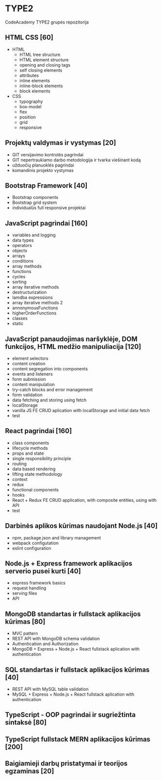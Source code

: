 # TYPE2
CodeAcademy TYPE2 grupės repozitorija

## HTML CSS [60]
* HTML
  * HTML tree structure
  * HTML element structure
  * opening and closing tags
  * self closing elements
  * attributes
  * inline elements
  * inline-block elements
  * block elements
* CSS
  * typography
  * box-model
  * flex
  * position
  * grid
  * responsive

## Projektų valdymas ir vystymas [20]
* GIT versijavimo kontrolės pagrindai
* GIT nepertraukiamo darbo metodologija ir tvarka viešinant kodą
* užduočių planuoklės pagrindai
* komandinis projekto vystymas

## Bootstrap Framework [40]
* Bootstrap components
* Bootstrap grid system
* individualūs full responsive projektai 

## JavaScript pagrindai [160]
* variables and logging
* data types
* operators
* objects
* arrays
* conditions
* array methods
* functions
* cycles
* sorting
* array iterative methods
* destructurization
* lamdba expressions
* array iterative methods 2
* annonymousFunctions
* higherOrderFunctions
* classes
* static

## JavaScript panaudojimas naršyklėje, DOM funkcijos, HTML medžio manipuliacija [120]
* element selectors
* content creation
* content segregation into components
* events and listeners
* form submission
* content manipulation
* try-catch blocks and error management
* form validation
* data fetching and storing using fetch
* localStorage
* vanilla JS FE CRUD aplication with localStorage and initial data fetch
* test

## React pagrindai [160]
* class components
* lifecycle methods
* props and state
* single responsibility principle
* routing
* data based rendering
* lifting state methodology
* context
* redux
* functional components
* hooks
* React + Redux FE CRUD application, with composite entities, using with API
* test

## Darbinės aplikos kūrimas naudojant Node.js [40]
* npm, package.json and library management
* webpack configutation
* eslint configuration

## Node.js + Express framework aplikacijos serverio pusei kurti [40]
* express framework basics
* request handling
* serving files
* API

## MongoDB standartas ir fullstack aplikacijos kūrimas [80]
* MVC pattern
* REST API with MongoDB schema validation
* Authentication and Authorization
* MongoDB + Express + Node.js + React fullstack aplication with authentication

## SQL standartas ir fullstack aplikacijos kūrimas [40]
* REST API with MySQL table validation
* MySQL + Express + Node.js + React fullstack aplication with authentication

## TypeScript - OOP pagrindai ir sugriežtinta sintaksė [80]

## TypeScript fullstack MERN aplikacijos kūrimas [200]

## Baigiamieji darbų pristatymai ir teorijos egzaminas [20]